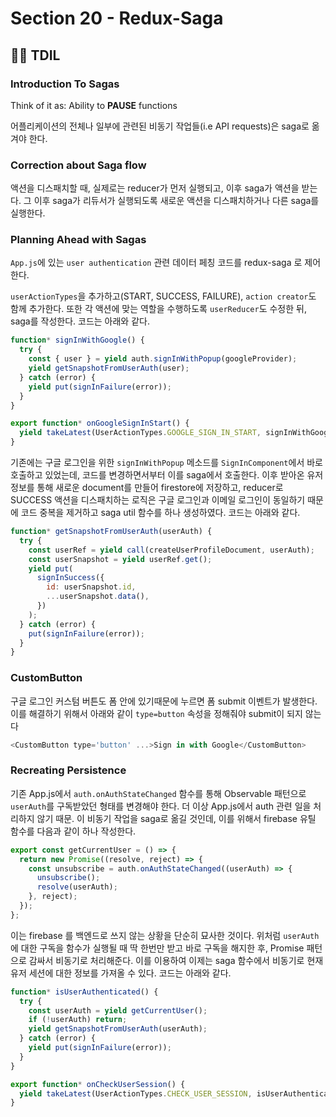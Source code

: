# Section 20 - Redux-Saga

## :raising_hand_man: TDIL

### Introduction To Sagas

Think of it as: Ability to **PAUSE** functions

어플리케이션의 전체나 일부에 관련된 비동기 작업들(i.e API requests)은 saga로 옮겨야 한다.

### Correction about Saga flow

액션을 디스패치할 때, 실제로는 reducer가 먼저 실행되고, 이후 saga가 액션을 받는다. 그 이후 saga가 리듀서가 실행되도록 새로운 액션을 디스패치하거나 다른 saga를 실행한다.

### Planning Ahead with Sagas

`App.js`에 있는 `user authentication` 관련 데이터 페칭 코드를 redux-saga 로 제어한다.

`userActionTypes`을 추가하고(START, SUCCESS, FAILURE), `action creator`도 함께 추가한다. 또한 각 액션에 맞는 역할을 수행하도록 `userReducer`도 수정한 뒤, saga를 작성한다. 코드는 아래와 같다.

```javascript
function* signInWithGoogle() {
  try {
    const { user } = yield auth.signInWithPopup(googleProvider);
    yield getSnapshotFromUserAuth(user);
  } catch (error) {
    yield put(signInFailure(error));
  }
}

export function* onGoogleSignInStart() {
  yield takeLatest(UserActionTypes.GOOGLE_SIGN_IN_START, signInWithGoogle);
}
```

기존에는 구글 로그인을 위한 `signInWithPopup` 메소드를 `SignInComponent`에서 바로 호출하고 있었는데, 코드를 변경하면서부터 이를 saga에서 호출한다. 이후 받아온 유저 정보를 통해 새로운 document를 만들어 firestore에 저장하고, reducer로 SUCCESS 액션을 디스패치하는 로직은 구글 로그인과 이메일 로그인이 동일하기 때문에 코드 중복을 제거하고 saga util 함수를 하나 생성하였다. 코드는 아래와 같다.

```javascript
function* getSnapshotFromUserAuth(userAuth) {
  try {
    const userRef = yield call(createUserProfileDocument, userAuth);
    const userSnapshot = yield userRef.get();
    yield put(
      signInSuccess({
        id: userSnapshot.id,
        ...userSnapshot.data(),
      })
    );
  } catch (error) {
    put(signInFailure(error));
  }
}
```

### CustomButton

구글 로그인 커스텀 버튼도 폼 안에 있기때문에 누르면 폼 submit 이벤트가 발생한다. 이를 해결하기 위해서 아래와 같이 `type=button` 속성을 정해줘야 submit이 되지 않는다

```javascript
<CustomButton type='button' ...>Sign in with Google</CustomButton>
```

### Recreating Persistence

기존 App.js에서 `auth.onAuthStateChanged` 함수를 통해 Observable 패턴으로 `userAuth`를 구독받았던 형태를 변경해야 한다. 더 이상 App.js에서 auth 관련 일을 처리하지 않기 때문. 이 비동기 작업을 saga로 옮길 것인데, 이를 위해서 firebase 유틸 함수를 다음과 같이 하나 작성한다.

```javascript
export const getCurrentUser = () => {
  return new Promise((resolve, reject) => {
    const unsubscribe = auth.onAuthStateChanged((userAuth) => {
      unsubscribe();
      resolve(userAuth);
    }, reject);
  });
};
```

이는 firebase 를 백엔드로 쓰지 않는 상황을 단순히 묘사한 것이다. 위처럼 `userAuth`에 대한 구독을 함수가 실행될 때 딱 한번만 받고 바로 구독을 해지한 후, Promise 패턴으로 감싸서 비동기로 처리해준다. 이를 이용하여 이제는 saga 함수에서 비동기로 현재 유저 세션에 대한 정보를 가져올 수 있다. 코드는 아래와 같다.

```javascript
function* isUserAuthenticated() {
  try {
    const userAuth = yield getCurrentUser();
    if (!userAuth) return;
    yield getSnapshotFromUserAuth(userAuth);
  } catch (error) {
    yield put(signInFailure(error));
  }
}

export function* onCheckUserSession() {
  yield takeLatest(UserActionTypes.CHECK_USER_SESSION, isUserAuthenticated);
}
```
